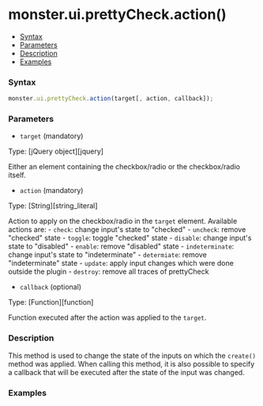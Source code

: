 # monster.ui.prettyCheck.action()

* [Syntax](#syntax)
* [Parameters](#parameters)
* [Description](#description)
* [Examples](#examples)

### Syntax
```javascript
monster.ui.prettyCheck.action(target[, action, callback]);
```

### Parameters
* `target` (mandatory)

 Type: [jQuery object][jquery]

 Either an element containing the checkbox/radio or the checkbox/radio itself.

* `action` (mandatory)

 Type: [String][string_literal]

 Action to apply on the checkbox/radio in the `target` element. Available actions are:
    - `check`: change input's state to "checked"
    - `uncheck`: remove "checked" state
    - `toggle`: toggle "checked" state
    - `disable`: change input's state to "disabled"
    - `enable`: remove "disabled" state
    - `indeterminate`: change input's state to  "indeterminate"
    - `determiate`: remove "indeterminate" state
    - `update`: apply input changes which were done outside the plugin
    - `destroy`: remove all traces of prettyCheck

* `callback` (optional)

 Type: [Function][function]

 Function executed after the action was applied to the `target`.

### Description
This method is used to change the state of the inputs on which the `create()` method was applied. When calling this method, it is also possible to specify a callback that will be executed after the state of the input was changed.

### Examples